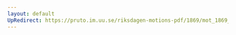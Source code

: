 ```yaml
---
layout: default
UpRedirect: https://pruto.im.uu.se/riksdagen-motions-pdf/1869/mot_1869__ak__307/mot_1869__ak__307-002.pdf
---
```

